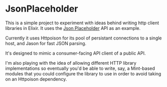 # JsonPlaceholder

This is a simple project to experiment with ideas behind writing http client libraries in Elixir.
It uses the [Json Placeholder](https://jsonplaceholder.typicode.com/) API as an example.

Currently it uses Httpoison for its pool of persistant connections to a single host, and Jason
for fast JSON parsing.

It's designed to mimic a consumer-facing API client of a public API.

I'm also playing with the idea of allowing different HTTP library implementations so
eventually you'd be able to write, say, a Mint-based modules that you could configure
the library to use in order to avoid taking on an Httpoison dependency.

